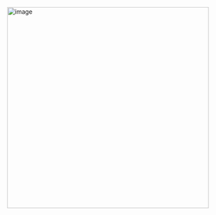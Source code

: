 <img width="467" alt="image" src="https://github.com/user-attachments/assets/a3bb986a-c2df-493f-95d2-5f17bbb52049" />
